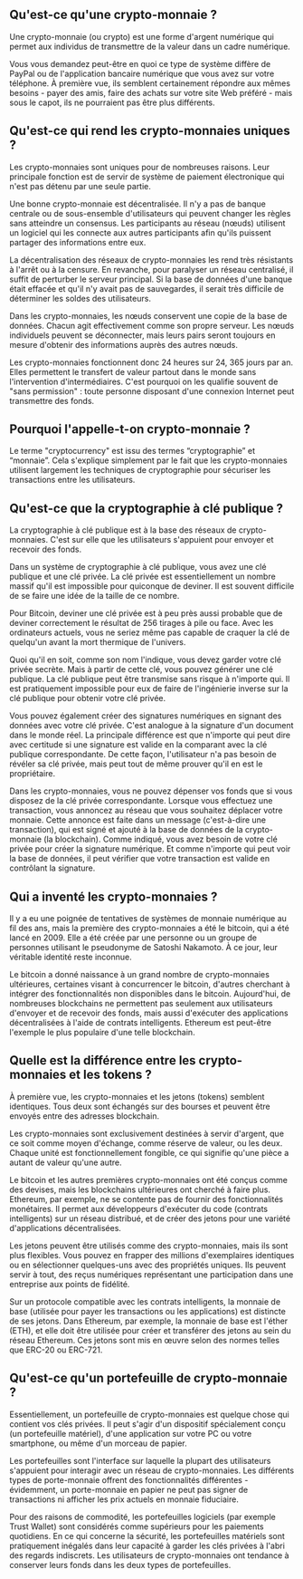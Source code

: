 ## Qu'est-ce qu'une crypto-monnaie ?

Une crypto-monnaie (ou crypto) est une forme d'argent numérique qui permet aux individus de transmettre de la valeur dans un cadre numérique.

Vous vous demandez peut-être en quoi ce type de système diffère de PayPal ou de l'application bancaire numérique que vous avez sur votre téléphone. À première vue, ils semblent certainement répondre aux mêmes besoins - payer des amis, faire des achats sur votre site Web préféré - mais sous le capot, ils ne pourraient pas être plus différents.

## Qu'est-ce qui rend les crypto-monnaies uniques ?

Les crypto-monnaies sont uniques pour de nombreuses raisons. Leur principale fonction est de servir de système de paiement électronique qui n'est pas détenu par une seule partie.

Une bonne crypto-monnaie est décentralisée. Il n'y a pas de banque centrale ou de sous-ensemble d'utilisateurs qui peuvent changer les règles sans atteindre un consensus. Les participants au réseau (nœuds) utilisent un logiciel qui les connecte aux autres participants afin qu'ils puissent partager des informations entre eux.

La décentralisation des réseaux de crypto-monnaies les rend très résistants à l'arrêt ou à la censure. En revanche, pour paralyser un réseau centralisé, il suffit de perturber le serveur principal. Si la base de données d'une banque était effacée et qu'il n'y avait pas de sauvegardes, il serait très difficile de déterminer les soldes des utilisateurs.

Dans les crypto-monnaies, les nœuds conservent une copie de la base de données. Chacun agit effectivement comme son propre serveur. Les nœuds individuels peuvent se déconnecter, mais leurs pairs seront toujours en mesure d'obtenir des informations auprès des autres nœuds.

Les crypto-monnaies fonctionnent donc 24 heures sur 24, 365 jours par an. Elles permettent le transfert de valeur partout dans le monde sans l'intervention d'intermédiaires. C'est pourquoi on les qualifie souvent de "sans permission" : toute personne disposant d'une connexion Internet peut transmettre des fonds.

## Pourquoi l'appelle-t-on crypto-monnaie ?

Le terme "cryptocurrency" est issu des termes “cryptographie” et “monnaie”. Cela s'explique simplement par le fait que les crypto-monnaies utilisent largement les techniques de cryptographie pour sécuriser les transactions entre les utilisateurs.

## Qu'est-ce que la cryptographie à clé publique ?

La cryptographie à clé publique est à la base des réseaux de crypto-monnaies. C'est sur elle que les utilisateurs s'appuient pour envoyer et recevoir des fonds. 

Dans un système de cryptographie à clé publique, vous avez une clé publique et une clé privée. La clé privée est essentiellement un nombre massif qu'il est impossible pour quiconque de deviner. Il est souvent difficile de se faire une idée de la taille de ce nombre. 

Pour Bitcoin, deviner une clé privée est à peu près aussi probable que de deviner correctement le résultat de 256 tirages à pile ou face. Avec les ordinateurs actuels, vous ne seriez même pas capable de craquer la clé de quelqu'un avant la mort thermique de l'univers.

Quoi qu'il en soit, comme son nom l'indique, vous devez garder votre clé privée secrète. Mais à partir de cette clé, vous pouvez générer une clé publique. La clé publique peut être transmise sans risque à n'importe qui. Il est pratiquement impossible pour eux de faire de l'ingénierie inverse sur la clé publique pour obtenir votre clé privée.

Vous pouvez également créer des signatures numériques en signant des données avec votre clé privée. C'est analogue à la signature d'un document dans le monde réel. La principale différence est que n'importe qui peut dire avec certitude si une signature est valide en la comparant avec la clé publique correspondante. De cette façon, l'utilisateur n'a pas besoin de révéler sa clé privée, mais peut tout de même prouver qu'il en est le propriétaire.

Dans les crypto-monnaies, vous ne pouvez dépenser vos fonds que si vous disposez de la clé privée correspondante. Lorsque vous effectuez une transaction, vous annoncez au réseau que vous souhaitez déplacer votre monnaie. Cette annonce est faite dans un message (c'est-à-dire une transaction), qui est signé et ajouté à la base de données de la crypto-monnaie (la blockchain). Comme indiqué, vous avez besoin de votre clé privée pour créer la signature numérique. Et comme n'importe qui peut voir la base de données, il peut vérifier que votre transaction est valide en contrôlant la signature.

## Qui a inventé les crypto-monnaies ?

Il y a eu une poignée de tentatives de systèmes de monnaie numérique au fil des ans, mais la première des crypto-monnaies a été le bitcoin, qui a été lancé en 2009. Elle a été créée par une personne ou un groupe de personnes utilisant le pseudonyme de Satoshi Nakamoto. À ce jour, leur véritable identité reste inconnue.

Le bitcoin a donné naissance à un grand nombre de crypto-monnaies ultérieures, certaines visant à concurrencer le bitcoin, d'autres cherchant à intégrer des fonctionnalités non disponibles dans le bitcoin. Aujourd'hui, de nombreuses blockchains ne permettent pas seulement aux utilisateurs d'envoyer et de recevoir des fonds, mais aussi d'exécuter des applications décentralisées à l'aide de contrats intelligents. Ethereum est peut-être l'exemple le plus populaire d'une telle blockchain.

## Quelle est la différence entre les crypto-monnaies et les tokens ?


À première vue, les crypto-monnaies et les jetons (tokens) semblent identiques. Tous deux sont échangés sur des bourses et peuvent être envoyés entre des adresses blockchain.

Les crypto-monnaies sont exclusivement destinées à servir d'argent, que ce soit comme moyen d'échange, comme réserve de valeur, ou les deux. Chaque unité est fonctionnellement fongible, ce qui signifie qu'une pièce a autant de valeur qu'une autre.

Le bitcoin et les autres premières crypto-monnaies ont été conçus comme des devises, mais les blockchains ultérieures ont cherché à faire plus. Ethereum, par exemple, ne se contente pas de fournir des fonctionnalités monétaires. Il permet aux développeurs d'exécuter du code (contrats intelligents) sur un réseau distribué, et de créer des jetons pour une variété d'applications décentralisées. 

Les jetons peuvent être utilisés comme des crypto-monnaies, mais ils sont plus flexibles. Vous pouvez en frapper des millions d'exemplaires identiques ou en sélectionner quelques-uns avec des propriétés uniques. Ils peuvent servir à tout, des reçus numériques représentant une participation dans une entreprise aux points de fidélité.

Sur un protocole compatible avec les contrats intelligents, la monnaie de base (utilisée pour payer les transactions ou les applications) est distincte de ses jetons. Dans Ethereum, par exemple, la monnaie de base est l'éther (ETH), et elle doit être utilisée pour créer et transférer des jetons au sein du réseau Ethereum. Ces jetons sont mis en œuvre selon des normes telles que ERC-20 ou ERC-721.

## Qu'est-ce qu'un portefeuille de crypto-monnaie ?

Essentiellement, un portefeuille de crypto-monnaies est quelque chose qui contient vos clés privées. Il peut s'agir d'un dispositif spécialement conçu (un portefeuille matériel), d'une application sur votre PC ou votre smartphone, ou même d'un morceau de papier.

Les portefeuilles sont l'interface sur laquelle la plupart des utilisateurs s'appuient pour interagir avec un réseau de crypto-monnaies. Les différents types de porte-monnaie offrent des fonctionnalités différentes - évidemment, un porte-monnaie en papier ne peut pas signer de transactions ni afficher les prix actuels en monnaie fiduciaire. 

Pour des raisons de commodité, les portefeuilles logiciels (par exemple Trust Wallet) sont considérés comme supérieurs pour les paiements quotidiens. En ce qui concerne la sécurité, les portefeuilles matériels sont pratiquement inégalés dans leur capacité à garder les clés privées à l'abri des regards indiscrets. Les utilisateurs de crypto-monnaies ont tendance à conserver leurs fonds dans les deux types de portefeuilles.